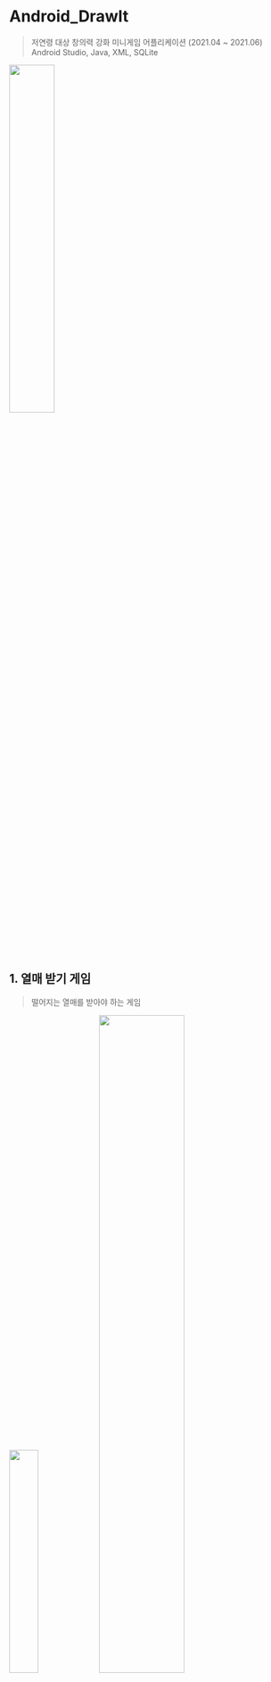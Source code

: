 
# Android_DrawIt
> 저연령 대상 창의력 강화 미니게임 어플리케이션 (2021.04 ~ 2021.06) <br/> 
> Android Studio, Java, XML, SQLite

<img src="https://user-images.githubusercontent.com/87380790/126425351-6a231c07-5aca-4a20-8779-d4b850e53939.png" width="40%">


<br/>
<br/>
<br/>

## 1. 열매 받기 게임
> 떨어지는 열매를 받아야 하는 게임

<img src="https://user-images.githubusercontent.com/87380790/126425810-6df946d2-b2dc-4eb1-a5cf-c843a10dbcc0.png" width="32%"><img src="https://user-images.githubusercontent.com/87380790/175809913-dffab2ba-eb5a-47b9-8ffe-60c0e441b75c.gif" width="55%">
- 각각의 열매 객체는 랜덤 좌표와 랜덤 시간을 소유, 정해진 랜덤 시간 이후에 땅으로 낙하 <br/> 
- 드래그로 캐릭터를 움직이고, 낙하하는 열매와 바구니가 충돌시 점수 획득 <br/>
- 열매를 받지 못할 시 게임 오버

<br/>
<br/>
<br/>
 
## 2. 비행기 슈팅 게임
> 다가오는 적 비행기를 소탕하는 게임

<img src="https://user-images.githubusercontent.com/87380790/126426307-7d85bdcb-af89-472c-9d60-971461331d92.png" width="32%"><img src="https://user-images.githubusercontent.com/87380790/175809970-c114e086-0bdb-451c-a23b-e4f58836043a.gif" width="55%">
- 각각의 적 비행기 객체는 랜덤 좌표와 랜덤 속도를 소유, 정해진 랜덤 속도로 플레이어 쪽으로 비행 <br/> 
- 드래그로 비행기를 움직이고, 자동 발사되는 총알을 적 비행기에게 2번 맞출 시 점수 획득<br/>
- 적 비행기와 충돌 시 게임 오버

<br/>
<br/>
<br/>
 
## 3. 점프 게임
> 구름을 밟고 하늘로 점프하는 게임
> 
<img src="https://user-images.githubusercontent.com/87380790/126426437-0b3b6579-5384-4f35-b35e-f3c4efb697b7.png" width="32%"><img src="https://user-images.githubusercontent.com/87380790/175810002-09ca63b7-28cd-4735-8169-6ffa24017bc7.gif" width="55%">
- 각각의 구름 객체와 새는 랜덤 좌표를 소유 <br/> 
- 드래그로 캐릭터를 움직이고, 구름을 밟아 점프하여 점수 획득<br/>
- 새와 충돌 및 플레이어가 화면 밖으로 떨어질 시 게임 오버

<br/>
<br/>
<br/>
 
## 4. 모험 게임
> 동물과 장애물을 피해 사바나를 지나가는 게임
> 
<img src="https://user-images.githubusercontent.com/87380790/126426355-933552bf-46ab-47ba-b8fb-44c390ee427c.png" width="32%"><img src="https://user-images.githubusercontent.com/87380790/175809998-19e8192d-1d40-4b79-b597-2343a42dac42.gif" width="55%">
- 각각의 동물과 장애물은 고유한 좌표를 소유, 정해진 이동 경로와 속도에 따라 움직임 <br/> 
- 터치로 캐릭터를 움직이고, 이동한 거리에 따라 점수 획득<br/>
- 동물과 충돌하거나 장애물을 피하지 못할 시 게임 오버

<br/>
<br/>
<br/>
 
  
## 5. 회원 데이터베이스 저장
> 회원 가입, 로그인 기능, SQLite 를 활용하여 회원 데이터를 기기 내에 저장
  
<br/>
<br/>
<br/>

## 6. 최고 점수 랭킹 시스템
> SQLite를 이용하여 회원 데이터베이스로 같은 기기 내의 랭킹 시스템
<img src="https://user-images.githubusercontent.com/87380790/126427744-2160bc91-b82a-4a18-9260-89fe7c54e4da.png" width="30%">
  
<br/>
<br/>
<br/>
  
## 7. 오브젝트 간 충돌처리
> 객체마다 Rect 크기를 설정하고 Rect.intersects()를 이용하여 충돌 처리

<br/>
<br/>
<br/>
 
  
## 8. 터치 이벤트 설계
> 터치하는 곳으로 캐릭터를 이동시키는 게 아닌, 손가락을 움직이는 만큼만 캐릭터를 움직일 수 있게끔 onTouchEvent 설계

<br/>
<br/>
<br/>
 
  
## 9. 메인 오브젝트를 직접 그려 플레이
> Paint class를 활용한 그리기, 그림 저장 및 불러오기   by. 주세현(팀원)
> 
<img src="https://user-images.githubusercontent.com/87380790/126425601-fa6754c6-8b9d-4c76-a143-b58266fa50bf.png" width="30%"><img src="https://user-images.githubusercontent.com/87380790/126425595-b024d730-a6f8-498c-bbc7-f73242d07c65.png" width="30%">

<br/>
<br/>
<br/>
  
<br/>
